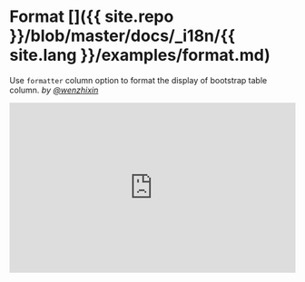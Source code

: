 # Format []({{ site.repo }}/blob/master/docs/_i18n/{{ site.lang }}/examples/format.md)

Use `formatter` column option to format the display of bootstrap table column. _by [@wenzhixin](https://github.com/wenzhixin)_

<iframe width="100%" height="300" src="http://jsfiddle.net/wenyi/e3nk137y/21/embedded/html,js,result" allowfullscreen="allowfullscreen" frameborder="0"></iframe>